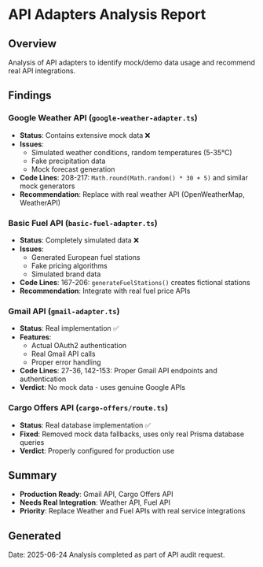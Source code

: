 # API Adapters Analysis Report

## Overview
Analysis of API adapters to identify mock/demo data usage and recommend real API integrations.

## Findings

### Google Weather API (`google-weather-adapter.ts`)
- **Status**: Contains extensive mock data ❌
- **Issues**: 
  - Simulated weather conditions, random temperatures (5-35°C)
  - Fake precipitation data
  - Mock forecast generation
- **Code Lines**: 208-217: `Math.round(Math.random() * 30 + 5)` and similar mock generators
- **Recommendation**: Replace with real weather API (OpenWeatherMap, WeatherAPI)

### Basic Fuel API (`basic-fuel-adapter.ts`)
- **Status**: Completely simulated data ❌
- **Issues**: 
  - Generated European fuel stations
  - Fake pricing algorithms
  - Simulated brand data
- **Code Lines**: 167-206: `generateFuelStations()` creates fictional stations
- **Recommendation**: Integrate with real fuel price APIs

### Gmail API (`gmail-adapter.ts`)
- **Status**: Real implementation ✅
- **Features**: 
  - Actual OAuth2 authentication
  - Real Gmail API calls
  - Proper error handling
- **Code Lines**: 27-36, 142-153: Proper Gmail API endpoints and authentication
- **Verdict**: No mock data - uses genuine Google APIs

### Cargo Offers API (`cargo-offers/route.ts`)
- **Status**: Real database implementation ✅
- **Fixed**: Removed mock data fallbacks, uses only real Prisma database queries
- **Verdict**: Properly configured for production use

## Summary
- **Production Ready**: Gmail API, Cargo Offers API
- **Needs Real Integration**: Weather API, Fuel API
- **Priority**: Replace Weather and Fuel APIs with real service integrations

## Generated
Date: 2025-06-24
Analysis completed as part of API audit request.